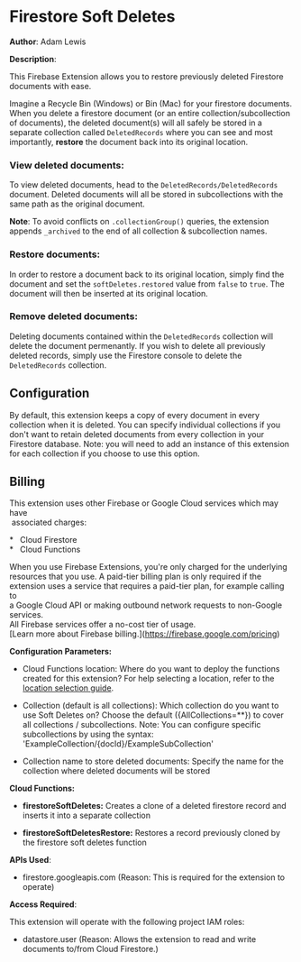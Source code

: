 # Firestore Soft Deletes

**Author**: Adam Lewis 

**Description**: 

This Firebase Extension allows you to restore previously deleted Firestore documents with ease.

Imagine a Recycle Bin (Windows) or Bin (Mac) for your firestore documents. When you delete a firestore document (or an entire collection/subcollection of documents), the deleted document(s) will all safely be stored in a separate collection called `DeletedRecords` where you can see and most importantly, **restore** the document back into its original location.

### View deleted documents:

To view deleted documents, head to the `DeletedRecords/DeletedRecords` document. Deleted documents will all be stored in subcollections with the same path as the original document. 

**Note**: To avoid conflicts on `.collectionGroup()` queries, the extension appends `_archived` to the end of all collection & subcollection names.

### Restore documents:

In order to restore a document back to its original location, simply find the document and set the `softDeletes.restored` value from `false` to `true`. The document will then be inserted at its original location.

### Remove deleted documents:

Deleting documents contained within the `DeletedRecords` collection will delete the document permenantly. If you wish to delete all previously deleted records, simply use the Firestore console to delete the `DeletedRecords` collection.


## Configuration

By default, this extension keeps a copy of every document in every collection when it is deleted. You can specify individual collections if you don't want to retain deleted documents from every collection in your Firestore database. Note: you will need to add an instance of this extension for each collection if you choose to use this option.


## Billing

This extension uses other Firebase or Google Cloud services which may have  
 associated charges:

\*   Cloud Firestore  
\*   Cloud Functions  

When you use Firebase Extensions, you're only charged for the underlying  
resources that you use. A paid-tier billing plan is only required if the  
extension uses a service that requires a paid-tier plan, for example calling to  
a Google Cloud API or making outbound network requests to non-Google services.  
All Firebase services offer a no-cost tier of usage.  
\[Learn more about Firebase billing.\](https://firebase.google.com/pricing)



**Configuration Parameters:**

* Cloud Functions location: Where do you want to deploy the functions created for this extension? For help selecting a location, refer to the [location selection guide](https://firebase.google.com/docs/functions/locations).

* Collection (default is all collections): Which collection do you want to use Soft Deletes on?  Choose the default ({AllCollections=**}) to cover all collections / subcollections. Note: You can configure specific subcollections by using the syntax: 'ExampleCollection/{docId}/ExampleSubCollection'

* Collection name to store deleted documents: Specify the name for the collection where deleted documents will be stored



**Cloud Functions:**

* **firestoreSoftDeletes:** Creates a clone of a deleted firestore record and inserts it into a separate collection

* **firestoreSoftDeletesRestore:** Restores a record previously cloned by the firestore soft deletes function



**APIs Used**:

* firestore.googleapis.com (Reason: This is required for the extension to operate)



**Access Required**:



This extension will operate with the following project IAM roles:

* datastore.user (Reason: Allows the extension to read and write documents to/from Cloud Firestore.)
